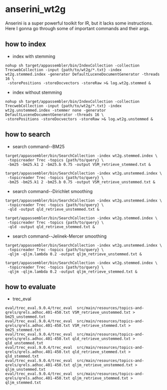 # anserini_wt2g
Anserini is a super powerful toolkit for IR, but it lacks some instructions. Here I gonna go through some of important commands and their args.

## how to index
* index with stemming

```
nohup sh target/appassembler/bin/IndexCollection -collection TrecwebCollection -input {path/to/wt2g/*.txt} -index wt2g.stemmed.index -generator DefaultLuceneDocumentGenerator -threads 16 \
 -storePositions -storeDocvectors -storeRaw >& log.wt2g.stemmed &
```
* index without stemming
```
nohup sh target/appassembler/bin/IndexCollection -collection TrecwebCollection -input {path/to/wt2g/*.txt} -index wt2g.unstemmed.index -stemmer none -generator DefaultLuceneDocumentGenerator -threads 16 \
-storePositions -storeDocvectors -storeRaw >& log.wt2g.unstemmed &
```
## how to search
* search command--BM25
```
target/appassembler/bin/SearchCollection -index wt2g.stemmed.index \
 -topicreader Trec -topics {path/to/query} \
 -bm25 -bm25.k1 2 -bm25.b 0.75 -output VSM_retrieve_stemmed.txt &
```
```
target/appassembler/bin/SearchCollection -index wt2g.unstemmed.index \
 -topicreader Trec -topics {path/to/query} \
 -bm25 -bm25.k1 2 -bm25.b 0.75 -output VSM_retrieve_unstemmed.txt &
```

* search command--Dirichlet smoothing
```
target/appassembler/bin/SearchCollection -index wt2g.unstemmed.index \
 -topicreader Trec -topics {path/to/query} \
 -qld -output qld_retrieve_unstemmed.txt &
```
```
target/appassembler/bin/SearchCollection -index wt2g.stemmed.index \
 -topicreader Trec -topics {path/to/query} \
 -qld -output qld_retrieve_stemmed.txt &
```

* search command--Jelinek-Mercer smoothing
```
target/appassembler/bin/SearchCollection -index wt2g.unstemmed.index \
 -topicreader Trec -topics {path/to/query} \
 -qljm -qljm.lambda 0.2 -output qljm_retrieve_unstemmed.txt &
```
```
target/appassembler/bin/SearchCollection -index wt2g.stemmed.index \
 -topicreader Trec -topics {path/to/query} \
 -qljm -qljm.lambda 0.2 -output qljm_retrieve_stemmed.txt &
```
## how to evaluate

* trec_eval
```
eval/trec_eval.9.0.4/trec_eval  src/main/resources/topics-and-qrels/qrels.adhoc.401-450.txt VSM_retrieve_unstemmed.txt > bm25_unstemmed.txt
eval/trec_eval.9.0.4/trec_eval  src/main/resources/topics-and-qrels/qrels.adhoc.401-450.txt VSM_retrieve_stemmed.txt > bm25_stemmed.txt
eval/trec_eval.9.0.4/trec_eval  src/main/resources/topics-and-qrels/qrels.adhoc.401-450.txt qld_retrieve_unstemmed.txt > qld_unstemmed.txt
eval/trec_eval.9.0.4/trec_eval  src/main/resources/topics-and-qrels/qrels.adhoc.401-450.txt qld_retrieve_stemmed.txt > qld_stemmed.txt
eval/trec_eval.9.0.4/trec_eval  src/main/resources/topics-and-qrels/qrels.adhoc.401-450.txt qljm_retrieve_unstemmed.txt > qljm_unstemmed.txt
eval/trec_eval.9.0.4/trec_eval  src/main/resources/topics-and-qrels/qrels.adhoc.401-450.txt qljm_retrieve_stemmed.txt > qljm_stemmed.txt
```

